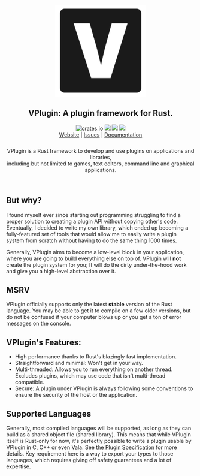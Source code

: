 <div align="center">
        <img src="assets/logo.svg" width="244"></img>
        <h2>VPlugin: A plugin framework for Rust.</h2>
        <img src="https://img.shields.io/crates/v/crate.svg&style=flat-square" alt="crates.io">
        <img src="https://img.shields.io/docsrs/vplugin?label=Documentation&style=flat-square">
        <img src="https://img.shields.io/github/license/AndroGR/VPlugin?style=flat-square">
        <img src="https://github.com/AndroGR/VPlugin/actions/workflows/default.yml/badge.svg">
        <br>
        <a href="https://vplugin.github.io/">Website</a> |
        <a href="https://github.com/AndroGR/VPlugin/issues">Issues</a> |
        <a href="https://docs.rs/crate/vplugin">Documentation</a>
        <p style="padding-top: 12px;">
                VPlugin is a Rust framework to develop and use plugins on applications and libraries, <br> including but not limited to games, text editors, command line and graphical applications.
        </p>
        <br>
</div>

## But why?
I found myself ever since starting out programming struggling to find a proper solution to creating a plugin API without copying other's code. Eventually, I decided to write my own library, which ended up becoming a fully-featured set of tools that would allow me to easily write a plugin system from scratch without having to do the same thing 1000 times.

Generally, VPlugin aims to become a low-level block in your application, where you are going to build everything else on top of. VPlugin will **not** create the plugin system for you; It will do the dirty under-the-hood work and give you a high-level abstraction over it.

## MSRV
VPlugin officially supports only the latest **stable** version of the Rust language. You may be able to get it to compile on a few older versions, but do not be confused if your computer blows up or you get a ton of error messages on the console.

## VPlugin's Features:
- High performance thanks to Rust's blazingly fast implementation.
- Straightforward and minimal: Won't get in your way.
- Multi-threaded: Allows you to run everything on another thread. Excludes plugins, which may use code that isn't multi-thread compatible.
- Secure: A plugin under VPlugin is always following some conventions to ensure the security of the host or the application.

## Supported Languages
Generally, most compiled languages will be supported, as long as they can build as a shared object file (shared library). This means that while VPlugin itself is Rust-only for now, it's perfectly possible to write a plugin usable by VPlugin in C, C++ or even Vala. See [the Plugin Specification](./spec/PluginFormat.md) for more details. Key requirement here is a way to export your types to those languages, which requires giving off safety guarantees and a lot of expertise.